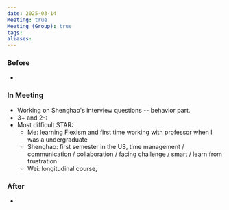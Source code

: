 ```yaml
---
date: 2025-03-14
Meeting: true
Meeting (Group): true
tags: 
aliases:
---
```


### Before
- 

### In Meeting
- Working on Shenghao's interview questions -- behavior part.
- 3+ and 2-:
- Most difficult STAR:
	- Me: learning Flexism and first time working with professor when I was a undergraduate 
	- Shenghao: first semester in the US, time management / communication / collaboration / facing challenge / smart / learn from frustration
	- Wei: longitudinal course, 

### After
- 